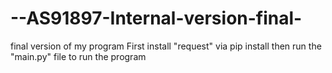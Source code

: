 # --AS91897-Internal-version-final-
final version of my program First install "request" via pip install then run the "main.py" file to run the program
